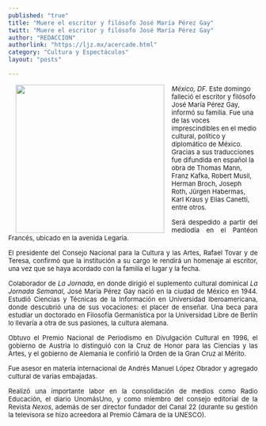 ```yaml
---
published: "true"
title: "Muere el escritor y filósofo José María Pérez Gay"
twitt: "Muere el escritor y filósofo José María Pérez Gay"
author: "REDACCION"
authorlink: "https://ljz.mx/acercade.html"
category: "Cultura y Espectáculos"
layout: "posts"

---
```


<p style="text-align: justify;">
  <img src="http://ljz.mx/images/stories/fotos_mayo2013/mariaperez.jpg" border="0" width="300" style="margin-left: 15px; margin-right: 15px; float: left;" />
</p>

<p style="text-align: justify;" />

<span style="font-size: small;"><em>México, DF. </em>Este domingo falleció el escritor y filósofo José María Pérez Gay, informó su familia. Fue una de las voces imprescindibles en el medio cultural, político y diplomático de México. Gracias a sus traducciones fue difundida en español la obra de Thomas Mann, Franz Kafka, Robert Musil, Herman Broch, Joseph Roth, Jürgen Habermas, Karl Kraus y Elias Canetti, entre otros.</span> </p> 
<span style="font-size: small;"> </span>
</p>

<p style="text-align: justify;">
  <span style="font-size: small;">Será despedido a partir del mediodía en el Pantéon Francés, ubicado en la avenida Legaria.</span>
</p>

<span style="font-size: small;"> </span>

<p style="text-align: justify;">
  <span style="font-size: small;">El presidente del Consejo Nacional para la Cultura y las Artes, Rafael Tovar y de Teresa, confirmó que la institución a su cargo le rendirá un homenaje al escritor, una vez que se haya acordado con la familia el lugar y la fecha.</span>
</p>

<span style="font-size: small;"> </span>

<p style="text-align: justify;">
  <span style="font-size: small;">Colaborador de <em>La Jornada</em>, en donde dirigió el suplemento cultural dominical <em>La Jornada Semanal</em>, José María Pérez Gay nació en la ciudad de México en 1944. Estudió Ciencias y Técnicas de la Información en Universidad Iberoamericana, donde descubrió una de sus vocaciones: el placer de enseñar. Una beca para estudiar un doctorado en Filosofía Germanística por la Universidad Libre de Berlín lo llevaría a otra de sus pasiones, la cultura alemana.</span>
</p>

<span style="font-size: small;"> </span>

<p style="text-align: justify;">
  <span style="font-size: small;">Obtuvo el Premio Nacional de Periodismo en Divulgación Cultural en 1996, el gobierno de Austria lo distinguió con la Cruz de Honor para las Ciencias y las Artes, y el gobierno de Alemania le confirió la Orden de la Gran Cruz al Mérito.</span>
</p>

<span style="font-size: small;"> </span>

<p style="text-align: justify;">
  <span style="font-size: small;">Fue asesor en materia internacional de Andrés Manuel López Obrador y agregado cultural de varias embajadas.</span>
</p>

<span style="font-size: small;"> </span>

<p style="text-align: justify;">
  <span style="font-size: small;">Realizó una importante labor en la consolidación de medios como Radio Educación, el diario UnomásUno, y como miembro del consejo editorial de la Revista <em>Nexos</em>, además de ser director fundador del Canal 22 (durante su gestión la televisora se hizo acreedora al Premio Cámara de la UNESCO).</span>
</p>
